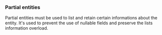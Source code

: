 ### Partial entities
Partial entities must be used to list and retain certain informations about the entity. It's used to prevent the use of nullable fields and preserve the lists information overload.
